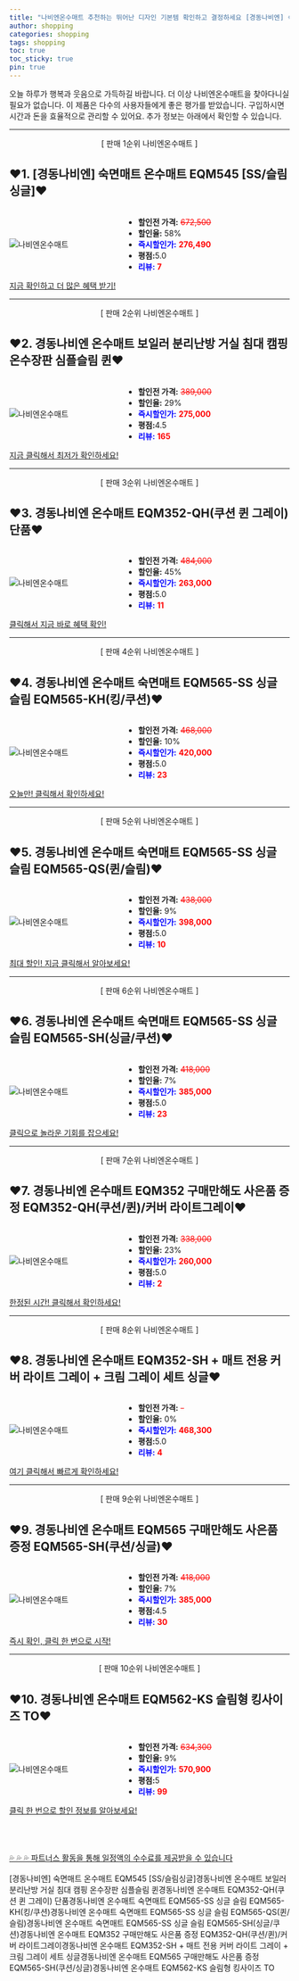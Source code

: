 ```yaml
---
title: "나비엔온수매트 추천하는 뛰어난 디자인 기본템 확인하고 결정하세요 [경동나비엔] 숙면매트 온수매트 EQM545 [SS/슬림싱글]"
author: shopping
categories: shopping
tags: shopping
toc: true
toc_sticky: true
pin: true
---
```

오늘 하루가 행복과 웃음으로 가득하길 바랍니다. 더 이상 나비엔온수매트을 찾아다니실 필요가 없습니다. 이 제품은 다수의 사용자들에게 좋은 평가를 받았습니다. 구입하시면 시간과 돈을 효율적으로 관리할 수 있어요. 추가 정보는 아래에서 확인할 수 있습니다.

---
<p class="toplist" style="margin: 0 auto; display: block; width: fit-content;">[ 판매 1순위 나비엔온수매트 ]</p>

<h2><strong>❤️1. [경동나비엔] 숙면매트 온수매트 EQM545 [SS/슬림싱글]❤️</strong></h2>

<div style="display: flex; align-items: center;">
    <div style="flex: 0.4;">
        <img src="https://thumbnail8.coupangcdn.com/thumbnails/remote/230x230ex/image/vendor_inventory/7ca2/c7ed1699d51db18b3c57f66436830d55497c5eafeccacf38d57bad0472f9.jpg" alt="나비엔온수매트" style="max-width: 100%;">
    </div>
    <div style="flex: 0.6; margin-left: 10px;">
        <ul>
            <li><strong>할인전 가격:</strong> <del style="color: red;">672,500</del></li>
            <li><strong>할인율:</strong> 58%</li>
            <li><span style='color:blue'><strong>즉시할인가:</strong></span> <span style='color:red'><strong>276,490</strong></span></li>
            <li><strong>평점:</strong>5.0</li>
            <li><span style='color:blue'><strong>리뷰:</strong></span> <span style='color:red'><strong>7</strong></span></li>
        </ul>
    </div>
</div>
<div class="center">
    <a href="https://William4Davisa.github.io?lptag=AF9450613&subid=githubio&pageKey=7622897572&traceid=V0-153&itemId=20214379037&vendorItemId=87173748155" class="myButton">
        지금 확인하고 더 많은 혜택 받기!
    </a>
</div>


---
<p class="toplist" style="margin: 0 auto; display: block; width: fit-content;">[ 판매 2순위 나비엔온수매트 ]</p>

<h2><strong>❤️2. 경동나비엔 온수매트 보일러 분리난방 거실 침대 캠핑 온수장판 심플슬림 퀸❤️</strong></h2>

<div style="display: flex; align-items: center;">
    <div style="flex: 0.4;">
        <img src="https://thumbnail8.coupangcdn.com/thumbnails/remote/230x230ex/image/vendor_inventory/612a/6742a13475d56056cefa08b2304ecde785b3be2de196de2df035e7d5642c.jpg" alt="나비엔온수매트" style="max-width: 100%;">
    </div>
    <div style="flex: 0.6; margin-left: 10px;">
        <ul>
            <li><strong>할인전 가격:</strong> <del style="color: red;">389,000</del></li>
            <li><strong>할인율:</strong> 29%</li>
            <li><span style='color:blue'><strong>즉시할인가:</strong></span> <span style='color:red'><strong>275,000</strong></span></li>
            <li><strong>평점:</strong>4.5</li>
            <li><span style='color:blue'><strong>리뷰:</strong></span> <span style='color:red'><strong>165</strong></span></li>
        </ul>
    </div>
</div>
<div class="center">
    <a href="https://William4Davisa.github.io?lptag=AF9450613&subid=githubio&pageKey=6096074389&traceid=V0-153&itemId=20315922510&vendorItemId=87401515754" class="myButton">
        지금 클릭해서 최저가 확인하세요!
    </a>
</div>


---
<p class="toplist" style="margin: 0 auto; display: block; width: fit-content;">[ 판매 3순위 나비엔온수매트 ]</p>

<h2><strong>❤️3. 경동나비엔 온수매트 EQM352-QH(쿠션 퀸 그레이) 단품❤️</strong></h2>

<div style="display: flex; align-items: center;">
    <div style="flex: 0.4;">
        <img src="https://thumbnail7.coupangcdn.com/thumbnails/remote/230x230ex/image/vendor_inventory/7fcb/838af2f32e087d23d76b084ca1ff0ee6b434e7f2d83a0d38d5e0d96ed30e.jpg" alt="나비엔온수매트" style="max-width: 100%;">
    </div>
    <div style="flex: 0.6; margin-left: 10px;">
        <ul>
            <li><strong>할인전 가격:</strong> <del style="color: red;">484,000</del></li>
            <li><strong>할인율:</strong> 45%</li>
            <li><span style='color:blue'><strong>즉시할인가:</strong></span> <span style='color:red'><strong>263,000</strong></span></li>
            <li><strong>평점:</strong>5.0</li>
            <li><span style='color:blue'><strong>리뷰:</strong></span> <span style='color:red'><strong>11</strong></span></li>
        </ul>
    </div>
</div>
<div class="center">
    <a href="https://William4Davisa.github.io?lptag=AF9450613&subid=githubio&pageKey=6746042569&traceid=V0-153&itemId=15762161371&vendorItemId=82975598791" class="myButton">
        클릭해서 지금 바로 혜택 확인!
    </a>
</div>


---
<p class="toplist" style="margin: 0 auto; display: block; width: fit-content;">[ 판매 4순위 나비엔온수매트 ]</p>

<h2><strong>❤️4. 경동나비엔 온수매트 숙면매트 EQM565-SS 싱글 슬림 EQM565-KH(킹/쿠션)❤️</strong></h2>

<div style="display: flex; align-items: center;">
    <div style="flex: 0.4;">
        <img src="https://thumbnail9.coupangcdn.com/thumbnails/remote/230x230ex/image/vendor_inventory/8cda/c245cc1486b7b74b00da9dfd2a287a42f4e8d742bab4b3ab07cb3010afe1.jpg" alt="나비엔온수매트" style="max-width: 100%;">
    </div>
    <div style="flex: 0.6; margin-left: 10px;">
        <ul>
            <li><strong>할인전 가격:</strong> <del style="color: red;">468,000</del></li>
            <li><strong>할인율:</strong> 10%</li>
            <li><span style='color:blue'><strong>즉시할인가:</strong></span> <span style='color:red'><strong>420,000</strong></span></li>
            <li><strong>평점:</strong>5.0</li>
            <li><span style='color:blue'><strong>리뷰:</strong></span> <span style='color:red'><strong>23</strong></span></li>
        </ul>
    </div>
</div>
<div class="center">
    <a href="https://William4Davisa.github.io?lptag=AF9450613&subid=githubio&pageKey=7584560742&traceid=V0-153&itemId=20028306456&vendorItemId=87124900404" class="myButton">
        오늘만! 클릭해서 확인하세요!
    </a>
</div>


---
<p class="toplist" style="margin: 0 auto; display: block; width: fit-content;">[ 판매 5순위 나비엔온수매트 ]</p>

<h2><strong>❤️5. 경동나비엔 온수매트 숙면매트 EQM565-SS 싱글 슬림 EQM565-QS(퀸/슬림)❤️</strong></h2>

<div style="display: flex; align-items: center;">
    <div style="flex: 0.4;">
        <img src="https://thumbnail8.coupangcdn.com/thumbnails/remote/230x230ex/image/vendor_inventory/02ee/36e02a078a37185bd1611473ed55d4515d81f3b24de661851d70342a3d5d.jpg" alt="나비엔온수매트" style="max-width: 100%;">
    </div>
    <div style="flex: 0.6; margin-left: 10px;">
        <ul>
            <li><strong>할인전 가격:</strong> <del style="color: red;">438,000</del></li>
            <li><strong>할인율:</strong> 9%</li>
            <li><span style='color:blue'><strong>즉시할인가:</strong></span> <span style='color:red'><strong>398,000</strong></span></li>
            <li><strong>평점:</strong>5.0</li>
            <li><span style='color:blue'><strong>리뷰:</strong></span> <span style='color:red'><strong>10</strong></span></li>
        </ul>
    </div>
</div>
<div class="center">
    <a href="https://William4Davisa.github.io?lptag=AF9450613&subid=githubio&pageKey=7582810466&traceid=V0-153&itemId=20130780396&vendorItemId=87124900443" class="myButton">
        최대 할인! 지금 클릭해서 알아보세요!
    </a>
</div>


---
<p class="toplist" style="margin: 0 auto; display: block; width: fit-content;">[ 판매 6순위 나비엔온수매트 ]</p>

<h2><strong>❤️6. 경동나비엔 온수매트 숙면매트 EQM565-SS 싱글 슬림 EQM565-SH(싱글/쿠션)❤️</strong></h2>

<div style="display: flex; align-items: center;">
    <div style="flex: 0.4;">
        <img src="https://thumbnail7.coupangcdn.com/thumbnails/remote/230x230ex/image/vendor_inventory/b07e/04b9f2f4fae38995fe28b4f0e7a127d8a471e5a2f12a860e7c767d4bae02.jpg" alt="나비엔온수매트" style="max-width: 100%;">
    </div>
    <div style="flex: 0.6; margin-left: 10px;">
        <ul>
            <li><strong>할인전 가격:</strong> <del style="color: red;">418,000</del></li>
            <li><strong>할인율:</strong> 7%</li>
            <li><span style='color:blue'><strong>즉시할인가:</strong></span> <span style='color:red'><strong>385,000</strong></span></li>
            <li><strong>평점:</strong>5.0</li>
            <li><span style='color:blue'><strong>리뷰:</strong></span> <span style='color:red'><strong>23</strong></span></li>
        </ul>
    </div>
</div>
<div class="center">
    <a href="https://William4Davisa.github.io?lptag=AF9450613&subid=githubio&pageKey=7584560742&traceid=V0-153&itemId=20028306469&vendorItemId=87124900459" class="myButton">
        클릭으로 놀라운 기회를 잡으세요!
    </a>
</div>


---
<p class="toplist" style="margin: 0 auto; display: block; width: fit-content;">[ 판매 7순위 나비엔온수매트 ]</p>

<h2><strong>❤️7. 경동나비엔 온수매트 EQM352 구매만해도 사은품 증정 EQM352-QH(쿠션/퀸)/커버 라이트그레이❤️</strong></h2>

<div style="display: flex; align-items: center;">
    <div style="flex: 0.4;">
        <img src="https://thumbnail9.coupangcdn.com/thumbnails/remote/230x230ex/image/vendor_inventory/0df3/7373ebd0c4b8e08a92be26708d3d0a94fb6e498e7ffbf93d9f1bc413a5cb.jpg" alt="나비엔온수매트" style="max-width: 100%;">
    </div>
    <div style="flex: 0.6; margin-left: 10px;">
        <ul>
            <li><strong>할인전 가격:</strong> <del style="color: red;">338,000</del></li>
            <li><strong>할인율:</strong> 23%</li>
            <li><span style='color:blue'><strong>즉시할인가:</strong></span> <span style='color:red'><strong>260,000</strong></span></li>
            <li><strong>평점:</strong>5.0</li>
            <li><span style='color:blue'><strong>리뷰:</strong></span> <span style='color:red'><strong>2</strong></span></li>
        </ul>
    </div>
</div>
<div class="center">
    <a href="https://William4Davisa.github.io?lptag=AF9450613&subid=githubio&pageKey=8087812372&traceid=V0-153&itemId=22830956925&vendorItemId=89865717837" class="myButton">
        한정된 시간! 클릭해서 확인하세요!
    </a>
</div>


---
<p class="toplist" style="margin: 0 auto; display: block; width: fit-content;">[ 판매 8순위 나비엔온수매트 ]</p>

<h2><strong>❤️8. 경동나비엔 온수매트 EQM352-SH + 매트 전용 커버 라이트 그레이 + 크림 그레이 세트 싱글❤️</strong></h2>

<div style="display: flex; align-items: center;">
    <div style="flex: 0.4;">
        <img src="https://thumbnail8.coupangcdn.com/thumbnails/remote/230x230ex/image/retail/images/2938481905724612-18dab205-0ddc-46f7-8481-1e38f2f12401.jpg" alt="나비엔온수매트" style="max-width: 100%;">
    </div>
    <div style="flex: 0.6; margin-left: 10px;">
        <ul>
            <li><strong>할인전 가격:</strong> <del style="color: red;">-</del></li>
            <li><strong>할인율:</strong> 0%</li>
            <li><span style='color:blue'><strong>즉시할인가:</strong></span> <span style='color:red'><strong>468,300</strong></span></li>
            <li><strong>평점:</strong>5.0</li>
            <li><span style='color:blue'><strong>리뷰:</strong></span> <span style='color:red'><strong>4</strong></span></li>
        </ul>
    </div>
</div>
<div class="center">
    <a href="https://William4Davisa.github.io?lptag=AF9450613&subid=githubio&pageKey=6883007515&traceid=V0-153&itemId=16500226449&vendorItemId=83687839997" class="myButton">
        여기 클릭해서 빠르게 확인하세요!
    </a>
</div>


---
<p class="toplist" style="margin: 0 auto; display: block; width: fit-content;">[ 판매 9순위 나비엔온수매트 ]</p>

<h2><strong>❤️9. 경동나비엔 온수매트 EQM565 구매만해도 사은품 증정 EQM565-SH(쿠션/싱글)❤️</strong></h2>

<div style="display: flex; align-items: center;">
    <div style="flex: 0.4;">
        <img src="https://thumbnail8.coupangcdn.com/thumbnails/remote/230x230ex/image/vendor_inventory/5506/b70728a4a4ca39917e38e525c1d77ef3ab0fdc9ea569e57b25ec37a95404.jpg" alt="나비엔온수매트" style="max-width: 100%;">
    </div>
    <div style="flex: 0.6; margin-left: 10px;">
        <ul>
            <li><strong>할인전 가격:</strong> <del style="color: red;">418,000</del></li>
            <li><strong>할인율:</strong> 7%</li>
            <li><span style='color:blue'><strong>즉시할인가:</strong></span> <span style='color:red'><strong>385,000</strong></span></li>
            <li><strong>평점:</strong>4.5</li>
            <li><span style='color:blue'><strong>리뷰:</strong></span> <span style='color:red'><strong>30</strong></span></li>
        </ul>
    </div>
</div>
<div class="center">
    <a href="https://William4Davisa.github.io?lptag=AF9450613&subid=githubio&pageKey=6717789358&traceid=V0-153&itemId=15616911852&vendorItemId=82834752452" class="myButton">
        즉시 확인, 클릭 한 번으로 시작!
    </a>
</div>


---
<p class="toplist" style="margin: 0 auto; display: block; width: fit-content;">[ 판매 10순위 나비엔온수매트 ]</p>

<h2><strong>❤️10. 경동나비엔 온수매트 EQM562-KS 슬림형 킹사이즈 TO❤️</strong></h2>

<div style="display: flex; align-items: center;">
    <div style="flex: 0.4;">
        <img src="https://thumbnail8.coupangcdn.com/thumbnails/remote/230x230ex/image/vendor_inventory/3c13/95667c051b9abd1dce7deed7b147fcdff4af0df144d43f5375915b8e33d7.jpg" alt="나비엔온수매트" style="max-width: 100%;">
    </div>
    <div style="flex: 0.6; margin-left: 10px;">
        <ul>
            <li><strong>할인전 가격:</strong> <del style="color: red;">634,300</del></li>
            <li><strong>할인율:</strong> 9%</li>
            <li><span style='color:blue'><strong>즉시할인가:</strong></span> <span style='color:red'><strong>570,900</strong></span></li>
            <li><strong>평점:</strong>5</li>
            <li><span style='color:blue'><strong>리뷰:</strong></span> <span style='color:red'><strong>99</strong></span></li>
        </ul>
    </div>
</div>
<div class="center">
    <a href="https://William4Davisa.github.io?lptag=AF9450613&subid=githubio&pageKey=7788863620&traceid=V0-153&itemId=21068184720&vendorItemId=88424409943" class="myButton">
        클릭 한 번으로 할인 정보를 알아보세요!
    </a>
</div>

<br><br><br>[💦 💦 💦 파트너스 활동을 통해 일정액의 수수료를 제공받을 수 있습니다](https://link.coupang.com/a/bcpT2c)<br><br>[경동나비엔] 숙면매트 온수매트 EQM545 [SS/슬림싱글]경동나비엔 온수매트 보일러 분리난방 거실 침대 캠핑 온수장판 심플슬림 퀸경동나비엔 온수매트 EQM352-QH(쿠션 퀸 그레이) 단품경동나비엔 온수매트 숙면매트 EQM565-SS 싱글 슬림 EQM565-KH(킹/쿠션)경동나비엔 온수매트 숙면매트 EQM565-SS 싱글 슬림 EQM565-QS(퀸/슬림)경동나비엔 온수매트 숙면매트 EQM565-SS 싱글 슬림 EQM565-SH(싱글/쿠션)경동나비엔 온수매트 EQM352 구매만해도 사은품 증정 EQM352-QH(쿠션/퀸)/커버 라이트그레이경동나비엔 온수매트 EQM352-SH + 매트 전용 커버 라이트 그레이 + 크림 그레이 세트 싱글경동나비엔 온수매트 EQM565 구매만해도 사은품 증정 EQM565-SH(쿠션/싱글)경동나비엔 온수매트 EQM562-KS 슬림형 킹사이즈 TO